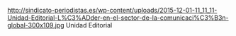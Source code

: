 http://sindicato-periodistas.es/wp-content/uploads/2015-12-01-11_11_11-Unidad-Editorial-L%C3%ADder-en-el-sector-de-la-comunicaci%C3%B3n-global-300x109.jpg
Unidad Editorial
